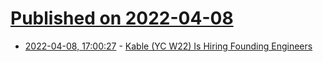 # [Published on 2022-04-08](index.md)

* [2022-04-08, 17:00:27](https://news.ycombinator.com/item?id=30959654) - [Kable (YC W22) Is Hiring Founding Engineers](https://www.ycombinator.com/companies/kable/jobs)
